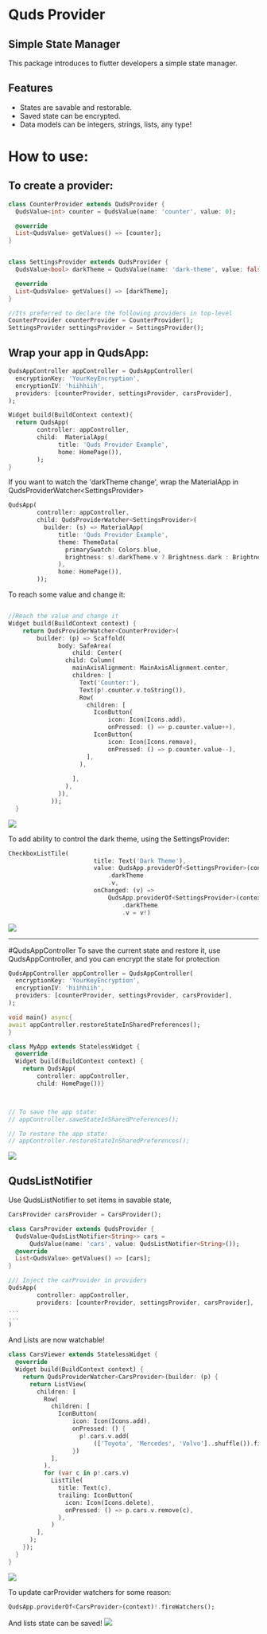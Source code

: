# Quds Provider 
## Simple State Manager

This package introduces to flutter developers a simple state manager.

## Features
- States are savable and restorable.
- Saved state can be encrypted.
- Data models can be integers, strings, lists, any type!


# How to use:
## To create a provider:
```dart
class CounterProvider extends QudsProvider {
  QudsValue<int> counter = QudsValue(name: 'counter', value: 0);

  @override
  List<QudsValue> getValues() => [counter];
}


class SettingsProvider extends QudsProvider {
  QudsValue<bool> darkTheme = QudsValue(name: 'dark-theme', value: false);

  @override
  List<QudsValue> getValues() => [darkTheme];
}

//Its preferred to declare the following providers in top-level
CounterProvider counterProvider = CounterProvider();
SettingsProvider settingsProvider = SettingsProvider();
```

## Wrap your app in QudsApp:

```dart
QudsAppController appController = QudsAppController(
  encryptionKey: 'YourKeyEncryption',
  encryptionIV: 'hiihhiih',
  providers: [counterProvider, settingsProvider, carsProvider],
);

Widget build(BuildContext context){
  return QudsApp(
        controller: appController,
        child:  MaterialApp(
              title: 'Quds Provider Example',
              home: HomePage()),
        );
}
```

If you want to watch the 'darkTheme change', 
wrap the MaterialApp in QudsProviderWatcher\<SettingsProvider\>

```dart
QudsApp(
        controller: appController,
        child: QudsProviderWatcher<SettingsProvider>(
          builder: (s) => MaterialApp(
              title: 'Quds Provider Example',
              theme: ThemeData(
                primarySwatch: Colors.blue,
                brightness: s!.darkTheme.v ? Brightness.dark : Brightness.light,
              ),
              home: HomePage()),
        ));
```

To reach some value and change it:
```dart

//Reach the value and change it
Widget build(BuildContext context) {
    return QudsProviderWatcher<CounterProvider>(
        builder: (p) => Scaffold(
              body: SafeArea(
                  child: Center(
                child: Column(
                  mainAxisAlignment: MainAxisAlignment.center,
                  children: [
                    Text('Counter:'),
                    Text(p!.counter.v.toString()),
                    Row(
                      children: [
                        IconButton(
                            icon: Icon(Icons.add),
                            onPressed: () => p.counter.value++),
                        IconButton(
                            icon: Icon(Icons.remove),
                            onPressed: () => p.counter.value--),
                      ],
                    ),
                   
                  ],
                ),
              )),
            ));
  }

```

![](https://github.com/MohammedAsaadAsaad/quds_provider/blob/main/screenshots/video1.gif?raw=true)

To add ability to control the dark theme, using the SettingsProvider:

```dart
CheckboxListTile(
                        title: Text('Dark Theme'),
                        value: QudsApp.providerOf<SettingsProvider>(context)!
                            .darkTheme
                            .v,
                        onChanged: (v) =>
                            QudsApp.providerOf<SettingsProvider>(context)!
                                .darkTheme
                                .v = v!)
```
![](https://github.com/MohammedAsaadAsaad/quds_provider/blob/main/screenshots/video2.gif?raw=true)

____
#QudsAppController
To save the current state and restore it, use QudsAppController,
and you can encrypt the state for protection

```dart
QudsAppController appController = QudsAppController(
  encryptionKey: 'YourKeyEncryption',
  encryptionIV: 'hiihhiih',
  providers: [counterProvider, settingsProvider, carsProvider],
);

void main() async{
await appController.restoreStateInSharedPreferences();
}

class MyApp extends StatelessWidget {
  @override
  Widget build(BuildContext context) {
    return QudsApp(
        controller: appController,
        child: HomePage())}



// To save the app state:
// appController.saveStateInSharedPreferences();

// To restore the app state:
// appController.restoreStateInSharedPreferences();
```
![](https://github.com/MohammedAsaadAsaad/quds_provider/blob/main/screenshots/video3.gif?raw=true)

## QudsListNotifier
Use QudsListNotifier to set items in savable state,

```dart
CarsProvider carsProvider = CarsProvider();

class CarsProvider extends QudsProvider {
  QudsValue<QudsListNotifier<String>> cars =
      QudsValue(name: 'cars', value: QudsListNotifier<String>());
  @override
  List<QudsValue> getValues() => [cars];
}

/// Inject the carProvider in providers
QudsApp(
        controller: appController,
        providers: [counterProvider, settingsProvider, carsProvider],
...
...
)
```

And Lists are now watchable!

```dart
class CarsViewer extends StatelessWidget {
  @override
  Widget build(BuildContext context) {
    return QudsProviderWatcher<CarsProvider>(builder: (p) {
      return ListView(
        children: [
          Row(
            children: [
              IconButton(
                  icon: Icon(Icons.add),
                  onPressed: () {
                    p!.cars.v.add(
                        (['Toyota', 'Mercedes', 'Volvo']..shuffle()).first);
                  })
            ],
          ),
          for (var c in p!.cars.v)
            ListTile(
              title: Text(c),
              trailing: IconButton(
                icon: Icon(Icons.delete),
                onPressed: () => p.cars.v.remove(c),
              ),
            )
        ],
      );
    });
  }
}
```

![](https://github.com/MohammedAsaadAsaad/quds_provider/blob/main/screenshots/video4.gif?raw=true)

To update carProvider watchers for some reason:
```dart
QudsApp.providerOf<CarsProvider>(context)!.fireWatchers();
```

And lists state can be saved!
![](https://github.com/MohammedAsaadAsaad/quds_provider/blob/main/screenshots/video5.gif?raw=true)